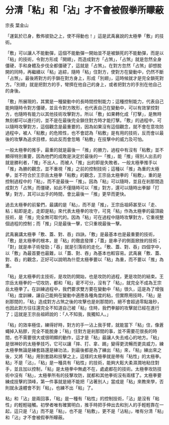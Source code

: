 # 分清「粘」和「沾」才不會被假拳所矇蔽

宗長
葉金山

「運氣於已身，敷佈彼勁之上，使不得動也！」這是武禹襄說的太極拳「敷」的技術。

「敷」可以讓人不能動彈，這個不能動彈一開始並不是被鎖死的不能動彈，而是以「粘」的技術，令對方形成「開翅」，而造成對方「占煞」，「占煞」就是忽然全身僵硬，手和身體及步伐全都僵硬了，這就是「占煞」。在對方忽然「占煞」卻想脫開的同時，再繼續以「粘」追綜，隨時「粘」住對方，使對方在變動中，仍然不斷「占煞」，最後將對方的手鎖在對方身上，形成「別翅」，這時候就才是完全鎖死對方。「別翅」就是把對方的手，彎擠在他自己的身上，或者把對方的手別在他自己的身後。

「敷」所展現的，其實是一種變動中的長時間控制能力；這種控制能力，代表自己能夠隨時令對方僵硬，並且令對方敗形，也代表自己在變動中，可以有效掌控對方，也隨時有能力以其他技術攻擊對方。所以「敷」如果轉化成「打擊」，是無時無刻都可以進行的，並不是在最後完全鎖住對方時才能打擊。「敷」的過程中，可以隨時攻擊對方，這個觀念是最重要的，因為如果沒有這個觀念，就不會在意攻防過程中，被人「粘敷」的危險性，也不會認為「粘敷」是有用的技術，反而會以最後的攻擊為追求目標，如此反而會忽略「粘敷」在技擊中的威力及可怕。

一般太極拳的推手，最重的就是最後一「推」的勝力，過程中有沒有「粘敷」並不顯得特別重要，因為他們的成敗是決定於最後的一「推」，能「推」得別人出去的就是勝利者，「推」不出人，而被人「推」出的即是失敗者。一般太極拳推手以「推」為勝的觀念，並不重視「推」之前的控制技術；這種以「推」為重的太極拳，並不符合於王宗岳太極拳「粘敷」的觀念，王宗岳太極拳的「粘敷」，重的是控制過程中的「粘」，而不是最後一「推」。因為「粘」可以隨時，並且在剎那間造成對方「占煞」而僵硬，如此不僅隨時可以「推」對方，還可以隨時出拳腳「打擊」對方，其可以出手的時間，會比最後一「推」更早而更快。

過去太極拳的前輩們，最講的是「粘」，而不是「推」，王宗岳祖師甚至以「走、粘；粘即是走，走即是粘」來代表太極拳的攻守，可見「粘」作為太極拳的最頂級技術，是「推」完全無可取代的。因為「粘」可在過程中隨時攻擊對方，它重視整個過程的控制；而「推」只是最後一擊，它只重視最後一擊。

武禹襄講太極拳「敷、蓋、對、吞」四訣。「敷」是最基本也是最重要的技術，「敷」是太極拳的根本，是「粘」的徹底發揮；「蓋」是串子的側面掀挫的技術；「對」就是串子術發勁；「吞」就是引落術的走化。「敷、蓋、對、吞」四個字中，以「敷」為最首要也最難，以「蓋、對、吞」為基本也較容易。武禹襄「敷、蓋、對、吞」的觀念，正好可以說明為什麼太極拳要以「粘」為重，而不要以「推」為重。

「粘」是太極拳的主技術，是攻防的開始，也是攻防的過程，更是攻防的結束。王宗岳太極拳的一切攻防，都和「粘」密不可分，沒有了「粘」，就完全不成為王宗岳太極拳了。在訓練過程中，我們要求雙方要在變動中「粘」很久，這是為了增強「粘」度訓練，讓自己能夠在變動中適應各種角度的粘，但實際用技時，「粘」是剎那間的，「粘」造成對方占煞之後的攻擊也是剎那間的，絕不會超過零點幾秒，也因此對方往往還完全不知道自己被「粘」住時，我們拳腳的攻擊就已經在進行了；這就是王宗岳祖師說的：「人不知我，我獨知人。」

「粘」的效率極佳，練得好時，對方的手一沾上我手臂，就能當下「粘」住，像蒼蠅掉入粘膠，完全不能脫身；「粘」住對方是剎那間的事，並不需要花很長的時間，也不需要很大或很明顯的動作，這才是「粘」最讓人失去戒心的地方。「粘」是很神妙的太極拳技巧，它可以讓「摔、打、拿、踢」變得更流暢而更具威力，練太極拳無論是練套路還是練功法，到最後都是為了練出「粘」來，「粘」練出來之後，又將「粘」用到套路和技擊之上，這樣的太極拳就是帶有「粘性」的太極拳。粘」不是「沾」，「粘」是一種具有「粘性」的技術，能夠大鬆大柔濕潤地粘住對手，並且加以控制，「粘」是太極拳中無處不在，處處都在的技術。太極拳攻防技術中沒有「粘」，太極拳所有的技擊攻防，就都和其他拳術沒有兩樣了。太極拳要練成技擊的頂峰，第一件事就是絕不能把「沾著別人」當成是「粘」來教來學，否則就永遠體會不到「粘」，也練不出「粘」了。

粘」和「沾」是兩回事，「粘」是一種有「粘性」的控制技術，「沾」是沒有「粘性」的輕輕碰觸。初學者唯有確實明白，推手時把手伸出去和別人的手輕輕靠在一起，這只是「沾」而不是「粘」，也不是「粘敷」，更不是「沾粘」，唯有分清「粘」和「沾」才不會被假拳所矇蔽。